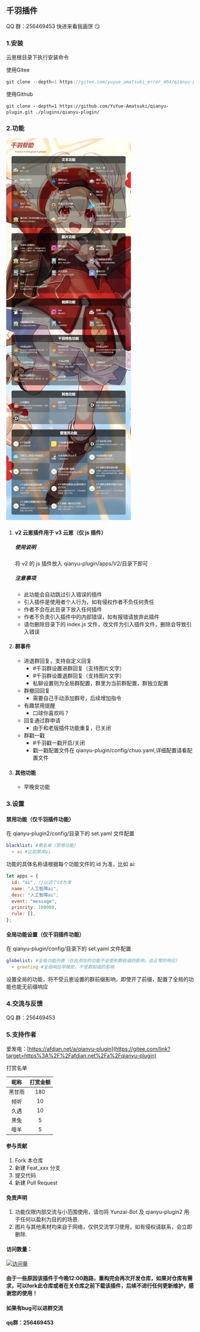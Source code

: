 ## 千羽插件

QQ 群：256469453 快进来看我画饼 :smirk: 

### 1.安装

云崽根目录下执行安装命令

使用Gitee
```javascript
git clone --depth=1 https://gitee.com/yuyue_amatsuki_error_404/qianyu-plugin.git ./plugins/qianyu-plugin/
```

使用Github
```
git clone --depth=1 https://github.com/YuYue-Amatsuki/qianyu-plugin.git ./plugins/qianyu-plugin/
```

### 2.功能

![输入图片说明](resources/html/help/help.jpg)

1. #### v2 云崽插件用于 v3 云崽（仅 js 插件）

   ##### 使用说明

   将 v2 的 js 插件放入 qianyu-plugin/apps/V2/目录下即可

   ##### 注意事项

   - 此功能会自动跳过引入错误的插件
   - 引入插件是使用者个人行为，如有侵权作者不负任何责任
   - 作者不会在此目录下放入任何插件
   - 作者不负责引入插件中的内部错误，如有报错请放弃此插件
   - 请勿删除目录下的 index.js 文件，改文件为引入插件文件，删除会导致引入错误

2. #### 群事件

   - 进退群回复，支持自定义回复
     - #千羽群设置进群回复（支持图片文字）
     - #千羽群设置退群回复（支持图片文字）
     - 私聊设置则为全局群配置，群里为当前群配置，群独立配置
   - 群撤回回复
     - 需要自己手动添加群号，后续增加指令
   - 有趣禁用提醒
     - 口球你喜欢吗？
   - 回复通过群申请
     - 由于和老版插件功能重复，已关闭
   - 群戳一戳
     - #千羽戳一戳开启/关闭
     - 戳一戳配置文件在 qianyu-plugin/config/chuo.yaml,详细配置请看配置文件

3. #### 其他功能

   - 早晚安功能

### 3.设置

#### 禁用功能（仅千羽插件功能）

在 qianyu-plugin2/config/目录下的 set.yaml 文件配置

```yaml
blacklist: #黑名单（禁用功能）
  - ai #比如禁用ai
```

功能的具体名称请根据每个功能文件的 id 为准，比如 ai:

```javascript
let apps = {
  id: "ai", //以这个id为准
  name: "人工智障ai",
  desc: "人工智障ai",
  event: "message",
  priority: 100000,
  rule: [],
};
```

#### 全局功能设置（仅千羽插件功能）

在 qianyu-plugin/config/目录下的 set.yaml 文件配置

```yaml
globelist: #全局功能列表（在此添加的功能不会受到群前缀的影响，会正常的响应）
  - greeting #全局响应早晚安，不受群前缀的影响
```

设置全局的功能，将不受云崽设置的群前缀影响，即使开了前缀，配置了全局的功能也能无前缀响应

### 4.交流与反馈

QQ 群：256469453

### 5.支持作者

爱发电：[https://afdian.net/a/qianyu-plugin](https://gitee.com/link?target=https%3A%2F%2Fafdian.net%2Fa%2Fqianyu-plugin)

打赏名单

|  昵称  | 打赏金额 |
| :----: | :------: |
| 黑甘雨 |   180    |
|  倾听  |    10    |
|  久遇  |    10    |
|  黑兔  |    5     |
|  噎羊  |    5     |

#### 参与贡献

1. Fork 本仓库
2. 新建 Feat_xxx 分支
3. 提交代码
4. 新建 Pull Request

#### 免责声明

1. 功能仅限内部交流与小范围使用，请勿将 Yunzai-Bot 及 qianyu-plugin2 用于任何以盈利为目的的场景.
2. 图片与其他素材均来自于网络，仅供交流学习使用，如有侵权请联系，会立即删除.

#### 访问数量：

[![访问量](https://count.getloli.com/get/@qianyu-plugin?theme=moebooru)](https://gitee.com/yuyue_amatsuki_error_404/qianyu-plugin/)

#### 由于一些原因该插件于今晚12:00跑路，重构完会再次开发仓库，如果对仓库有需求，可以fork此仓库或者在关仓库之前下载该插件，后续不进行任何更新维护，感谢您的使用！
#### 如果有bug可以进群交流
#### qq群：256469453
